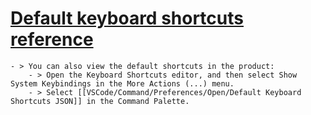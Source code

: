 # [Default keyboard shortcuts reference](https://code.visualstudio.com/docs/reference/default-keybindings)
	- > You can also view the default shortcuts in the product:
		- > Open the Keyboard Shortcuts editor, and then select Show System Keybindings in the More Actions (...) menu.
		- > Select [[VSCode/Command/Preferences/Open/Default Keyboard Shortcuts JSON]] in the Command Palette.